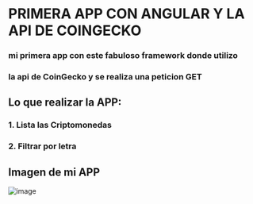 # PRIMERA APP CON ANGULAR Y LA API DE COINGECKO
### mi primera app con este fabuloso framework donde utilizo 
### la api de CoinGecko y se realiza una peticion GET


## Lo que realizar la APP:
### 1. Lista las Criptomonedas
### 2. Filtrar por letra


## Imagen de mi APP
![image](https://user-images.githubusercontent.com/57696767/130390768-ffd7bc4a-0e1c-42bf-bf02-070db2fd60c4.png)

